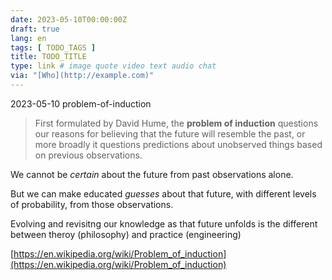 ```yaml
---
date: 2023-05-10T00:00:00Z
draft: true
lang: en
tags: [ TODO_TAGS ]
title: TODO_TITLE
type: link # image quote video text audio chat
via: "[Who](http://example.com)"
---
```



2023-05-10 problem-of-induction

 
> First formulated by David Hume, the **problem of induction** questions our reasons for believing that the future will resemble the past, or more broadly it questions predictions about unobserved things based on previous observations.

We cannot be *certain* about the future from past observations alone.

But we can make educated *guesses* about that future, with different levels of probability, from those observations.

Evolving and revisitng our knowledge as that future unfolds is the different between theroy (philosophy) and practice (engineering)

[https://en.wikipedia.org/wiki/Problem_of_induction](https://en.wikipedia.org/wiki/Problem_of_induction)

